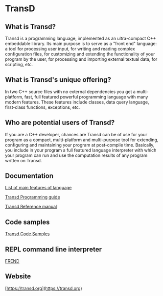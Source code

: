 # TransD

## What is Transd?

Transd is a programming language, implemented as an ultra-compact C++ embeddable library. Its main purpose is to serve as a "front end" language: a tool for processing user input, for writing and reading complex configuration files, for customizing and extending the functionality of your program by the user, for processing and importing external textual data, for scripting, etc. 

## What is Transd's unique offering?

In two C++ source files with no external dependencies you get a multi-platform, fast, full featured powerful programming language with many modern features. These features include classes, data query language, first-class functions, exceptions, etc.

## Who are potential users of Transd?

If you are a C++ developer, chances are Transd can be of use for your program as a compact, multi-platform and multi-purpose tool for extending, configuring and maintaining your program at post-compile time. Basically, you include in your program a full featured language interpreter with which your program can run and use the computation results of any program written on Transd.

## Documentation

[List of main features of language](https://transd.org/highlights.html)

[Transd Programming guide](https://transd.org/doc/split/mainguide.html)

[Transd Reference manual](https://transd.org/doc/split/main.html)

## Code samples

[Transd Code Samples](https://transd.org/doc/split/maincode.html)

## REPL command line interpreter

[FREND](https://github.com/transd-lang/frend)

## Website

[https://transd.org](https://transd.org)


